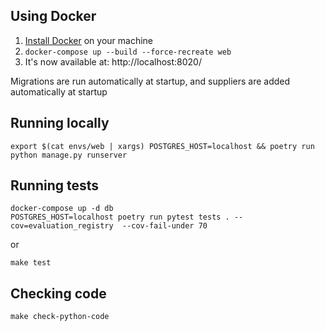 ## Using Docker

1. [Install Docker](https://docs.docker.com/get-docker/) on your machine
2. `docker-compose up --build --force-recreate web`
3. It's now available at: http://localhost:8020/

Migrations are run automatically at startup, and suppliers are added automatically at startup

## Running locally

```commandline
export $(cat envs/web | xargs) POSTGRES_HOST=localhost && poetry run python manage.py runserver
```


## Running tests

```commandline
docker-compose up -d db
POSTGRES_HOST=localhost poetry run pytest tests . --cov=evaluation_registry  --cov-fail-under 70
```

or

```commandline
make test
```

## Checking code

    make check-python-code
